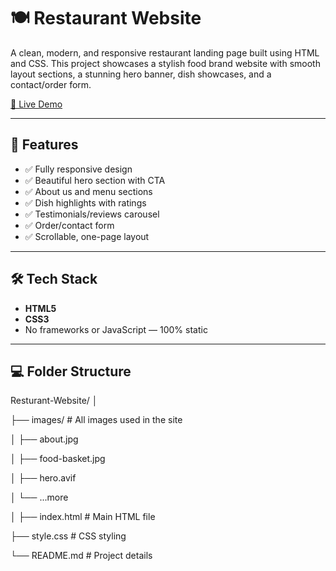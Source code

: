 # 🍽️ Restaurant Website

A clean, modern, and responsive restaurant landing page built using HTML and CSS. This project showcases a stylish food brand website with smooth layout sections, a stunning hero banner, dish showcases, and a contact/order form.

[🔗 Live Demo](https://anshika05-dev.github.io/Resturant-Website/)


---

## 📌 Features

- ✅ Fully responsive design
- ✅ Beautiful hero section with CTA
- ✅ About us and menu sections
- ✅ Dish highlights with ratings
- ✅ Testimonials/reviews carousel
- ✅ Order/contact form
- ✅ Scrollable, one-page layout

---

## 🛠️ Tech Stack

- **HTML5**
- **CSS3**
- No frameworks or JavaScript — 100% static

---

## 💻 Folder Structure

Resturant-Website/
│

├── images/ # All images used in the site

│ ├── about.jpg

│ ├── food-basket.jpg

│ ├── hero.avif

│ └── ...more

│
├── index.html # Main HTML file

├── style.css # CSS styling

└── README.md # Project details

